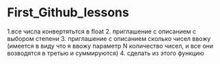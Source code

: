 # First_Github_lessons
1.все числа конвертятьтся в float
2. приглашение с описанием с выбором степени
3. приглашение с описанием сколько чисел ввожу
(имеется в виду что я ввожу параметр N количество чисел, и все они возводятся в третью и суммируются)
4. сделать из этого функцию
